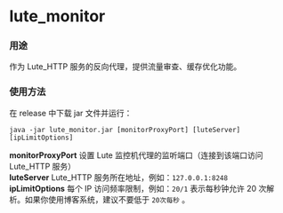 # lute_monitor

### 用途

作为 Lute_HTTP 服务的反向代理，提供流量审查、缓存优化功能。

### 使用方法

在 release 中下载 jar 文件并运行：

```
java -jar lute_monitor.jar [monitorProxyPort] [luteServer] [ipLimitOptions]
```

**monitorProxyPort** 设置 Lute 监控机代理的监听端口（连接到该端口访问 Lute_HTTP 服务）  
**luteServer** Lute_HTTP 服务所在地址，例如：`127.0.0.1:8248`  
**ipLimitOptions** 每个 IP 访问频率限制，例如：`20/1` 表示每秒钟允许 20 次解析。如果你使用博客系统，建议不要低于 `20次每秒` 。